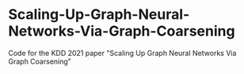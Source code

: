 # Scaling-Up-Graph-Neural-Networks-Via-Graph-Coarsening
Code for the KDD 2021 paper "Scaling Up Graph Neural Networks Via Graph Coarsening"
